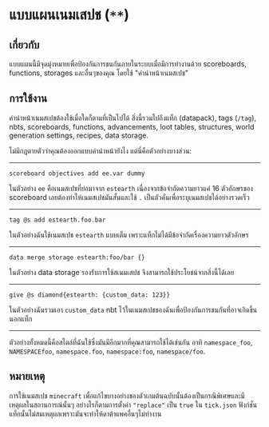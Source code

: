 # แบบแผนเนมเสปช (`**`)

## เกี่ยวกับ

แบบแผนนี้มีจุดมุ่งหมายเพื่อป้องกันการชนกันภายในระบบเมื่อมีการทำงานด้วย scoreboards, functions, storages และอื่นๆของคุณ โดยใช้ "คำนำหน้าเนมสเปช"

## การใช้งาน

คำนำหน้าเนมสเปขต้องใช้เมื่อใดก็ตามที่เป็นไปได้ สิ่งนี้รวมไปถึงแท็ก (datapack), tags (`/tag`), nbts, scoreboards, functions, advancements, loot tables, structures, world generation settings, recipes, data storage.

ไม่มีกฎตายตัวว่าคุณต้องออกแบบคำนำหน้ายังไง แต่นี่คือตัวอย่างบางส่วน:

-------------------

```mcfunction
scoreboard objectives add ee.var dummy
```

ในตัวอย่าง `ee` คือเนมสเปชที่ย่อมาจาก `estearth` เนื่องจากข้อจำกัดความยาวแค่ 16 ตัวอักษรของ scoreboard เลยต้องทำให้เนมสเปชมันสั้นและใช้ `.` เป็นตัวคั่นเพื่อระบุเนมสเปชได้อย่างรวดเร็ว

-------------------

```mcfunction
tag @s add estearth.foo.bar
```

ในตัวอย่างฉันใช้เนมสเปช `estearth` แบบเต็ม เพราะแท็กไม่ได้มีข้อจำกัดเรื่องความยาวตัวอักษร

--------------------

```mcfunction
data merge storage estearth:foo/bar {}
```

ในตัวอย่าง data storage รองรับการใช้สเนมเสปช จึงสามารถใช้ประโยชน์จากสิ่งนี้ได้เลย

--------------------

```mcfunction
give @s diamond{estearth: {custom_data: 123}}
```

ในตัวอย่างฉันรวมเอา `custom_data` nbt ไว้ในเนมสเปชของฉันเพื่อป้องกันการชนกันที่อาจเกิดขึ้นนอกแท็ก

--------------------

ตัวอย่างทั้งหมดนี้คือสไตล์ที่ฉันใช้ซึ่งมันมีอีกมากที่คุณสามารถใช้ได้เช่นกัน อาทิ `namespace_foo`, `NAMESPACEfoo`, `namespace.foo`, `namespace:foo`, `namespace/foo`.

## หมายเหตุ

การใช้เนมสเปช `minecraft` เพื่อแก้ไขบางอย่างของตัวเกมต้นฉบับนั้นต้องเป็นกรณีพิเศษและมีเหตุผลในสถานการณ์นั้นๆ
อย่างไรก็ตามการตั้งค่า `"replace"` เป็น `true` ใน `tick.json` ฟังก์ชั่นแท็กนั้นไม่สมเหตุผลเพราะมันจะทำให้ดาต้าแพคอื่นๆไม่ทำงาน